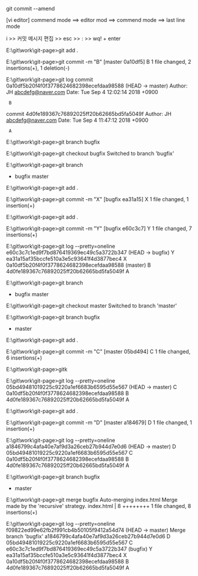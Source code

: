 

git commit --amend

[vi editor]
commend mode ==> editor mod ==> commend mode ==> last line mode

i >> 커밋 메시지 편집 >> esc >> : >> wq! + enter

E:\git\work\git-page>git add .

E:\git\work\git-page>git commit -m "B"
[master 0a10df5] B
 1 file changed, 2 insertions(+), 1 deletion(-)

 E:\git\work\git-page>git log
 commit 0a10df5b20f4f0f3778624682398ecefdaa98588 (HEAD -> master)
 Author: JH <abcdefg@naver.com>
 Date:   Tue Sep 4 12:02:14 2018 +0900

     B

 commit 4d0fe189367c76892025ff20b62665bd5fa5049f
 Author: JH <abcdefg@naver.com>
 Date:   Tue Sep 4 11:47:12 2018 +0900

     A

 E:\git\work\git-page>git branch bugfix

 E:\git\work\git-page>git checkout bugfix
 Switched to branch 'bugfix'

 E:\git\work\git-page>git branch
 * bugfix
   master

 E:\git\work\git-page>git add .

 E:\git\work\git-page>git commit -m "X"
 [bugfix ea31a15] X
  1 file changed, 1 insertion(+)

 E:\git\work\git-page>git add .

 E:\git\work\git-page>git commit -m "Y"
 [bugfix e60c3c7] Y
  1 file changed, 7 insertions(+)

 E:\git\work\git-page>git log --pretty=oneline
 e60c3c7c1ed9f7bd876419369ec49c5a3722b347 (HEAD -> bugfix) Y
 ea31a15af35bccfe510a3e5c93641f4d3877bec4 X
 0a10df5b20f4f0f3778624682398ecefdaa98588 (master) B
 4d0fe189367c76892025ff20b62665bd5fa5049f A

 E:\git\work\git-page>git branch
 * bugfix
   master

 E:\git\work\git-page>git checkout master
 Switched to branch 'master'

 E:\git\work\git-page>git branch
   bugfix
 * master

 E:\git\work\git-page>git add .

 E:\git\work\git-page>git commit -m "C"
 [master 05bd494] C
  1 file changed, 6 insertions(+)

 E:\git\work\git-page>gitk

 E:\git\work\git-page>git log --pretty=oneline
 05bd49481019225c9220a1ef6683b6595d55e567 (HEAD -> master) C
 0a10df5b20f4f0f3778624682398ecefdaa98588 B
 4d0fe189367c76892025ff20b62665bd5fa5049f A

 E:\git\work\git-page>git add .

 E:\git\work\git-page>git commit -m "D"
 [master a184679] D
  1 file changed, 1 insertion(+)

 E:\git\work\git-page>git log --pretty=oneline
 a1846799c4afa40e7af9d3a26ceb27b944d7e0d6 (HEAD -> master) D
 05bd49481019225c9220a1ef6683b6595d55e567 C
 0a10df5b20f4f0f3778624682398ecefdaa98588 B
 4d0fe189367c76892025ff20b62665bd5fa5049f A

 E:\git\work\git-page>git branch
   bugfix
 * master

 E:\git\work\git-page>git merge bugfix
 Auto-merging index.html
 Merge made by the 'recursive' strategy.
  index.html | 8 ++++++++
  1 file changed, 8 insertions(+)

 E:\git\work\git-page>git log --pretty=oneline
 f09822ed99e62fb2f991cb4b50105f9412a54d74 (HEAD -> master) Merge branch 'bugfix'
 a1846799c4afa40e7af9d3a26ceb27b944d7e0d6 D
 05bd49481019225c9220a1ef6683b6595d55e567 C
 e60c3c7c1ed9f7bd876419369ec49c5a3722b347 (bugfix) Y
 ea31a15af35bccfe510a3e5c93641f4d3877bec4 X
 0a10df5b20f4f0f3778624682398ecefdaa98588 B
 4d0fe189367c76892025ff20b62665bd5fa5049f A
